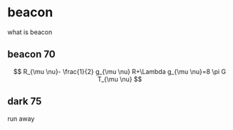 # beacon

what is beacon

## beacon 70
$$
R_{\mu \nu}- \frac{1}{2} g_{\mu \nu} R+\Lambda g_{\mu \nu}=8 \pi G T_{\mu \nu}
$$

## dark 75

run away
